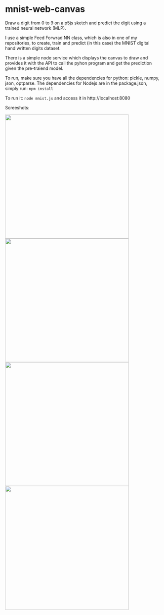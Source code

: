 # mnist-web-canvas
Draw a digit from 0 to 9 on a p5js sketch and predict the digit using a trained neural network (MLP). 

I use a simple Feed Forwrad NN class, which is also in one of my repositories, to create, train and predict (in this case) the MNIST digital hand written digits dataset. 

There is a simple node service which displays the canvas to draw and provides it with the API to call the pyhon program and get the prediction given the pre-traiend model.

To run, make sure you have all the dependencies for python: pickle, numpy, json, optparse. The dependencies for Nodejs are in the package.json, simply run:
```npm install```

To run it: ```node mnist.js``` and access it in http://localhost:8080

Screeshots:

<a href="url"><img src="https://github.com/obackhoff/mnist-web-canvas/raw/master/screen1.png" align="left" width="400" ></a>
<a href="url"><img src="https://github.com/obackhoff/mnist-web-canvas/raw/master/screen2.png" align="left" width="400" ></a>
<a href="url"><img src="https://github.com/obackhoff/mnist-web-canvas/raw/master/screen3.png" align="left" width="400" ></a>
<a href="url"><img src="https://github.com/obackhoff/mnist-web-canvas/raw/master/screen4.png" align="left" width="400" ></a>



